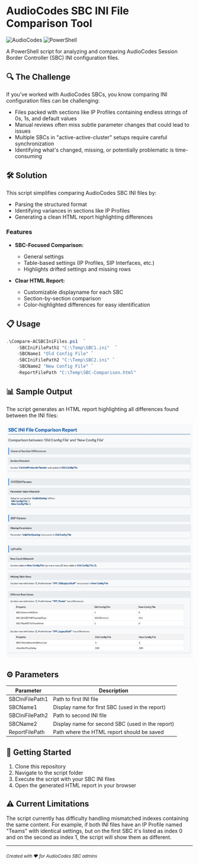 # AudioCodes SBC INI File Comparison Tool

![AudioCodes](https://img.shields.io/badge/AudioCodes-SBC-blue)
![PowerShell](https://img.shields.io/badge/PowerShell-7.0+-darkblue)


A PowerShell script for analyzing and comparing AudioCodes Session Border Controller (SBC) INI configuration files.

## 🔍 The Challenge

If you've worked with AudioCodes SBCs, you know comparing INI configuration files can be challenging:

- Files packed with sections like IP Profiles containing endless strings of 0s, 1s, and default values
- Manual reviews often miss subtle parameter changes that could lead to issues
- Multiple SBCs in "active-active-cluster" setups require careful synchronization
- Identifying what's changed, missing, or potentially problematic is time-consuming

## 🛠️ Solution

This script simplifies comparing AudioCodes SBC INI files by:

- Parsing the structured format
- Identifying variances in sections like IP Profiles
- Generating a clean HTML report highlighting differences

### Features

- **SBC-Focused Comparison:**
  - General settings
  - Table-based settings (IP Profiles, SIP Interfaces, etc.)
  - Highlights drifted settings and missing rows

- **Clear HTML Report:**
  - Customizable displayname for each SBC
  - Section-by-section comparison
  - Color-highlighted differences for easy identification

## 📋 Usage

```powershell
.\Compare-ACSBCIniFiles.ps1  `
    -SBCIniFilePath1 "C:\Temp\SBC1.ini"  `
    -SBCName1 "Old Config File" `
    -SBCIniFilePath2 "C:\Temp\SBC2.ini" `
    -SBCName2 "New Config File" `
    -ReportFilePath "C:\Temp\SBC-Comparison.html"
```

## 📊 Sample Output

The script generates an HTML report highlighting all differences found between the INI files:

![Sample HTML Report](sample-report.jpg)

## ⚙️ Parameters

| Parameter | Description |
|-----------|-------------|
| SBCIniFilePath1 | Path to first INI file |
| SBCName1 | Display name for first SBC (used in the report) |
| SBCIniFilePath2 | Path to second INI file |
| SBCName2 | Display name for second SBC (used in the report) |
| ReportFilePath | Path where the HTML report should be saved |

## 🚀 Getting Started

1. Clone this repository
2. Navigate to the script folder
3. Execute the script with your SBC INI files
4. Open the generated HTML report in your browser

## ⚠️ Current Limitations

The script currently has difficulty handling mismatched indexes containing the same content. For example, if both INI files have an IP Profile named "Teams" with identical settings, but on the first SBC it's listed as index 0 and on the second as index 1, the script will show them as different.



---

<sub>*Created with ❤️ for AudioCodes SBC admins*</sub>
